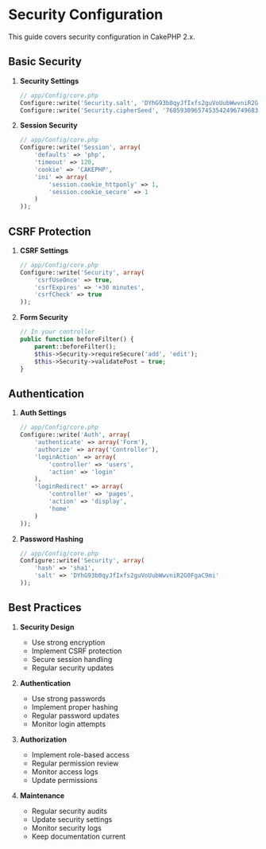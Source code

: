 # Security Configuration

This guide covers security configuration in CakePHP 2.x.

## Basic Security

1. **Security Settings**
   ```php
   // app/Config/core.php
   Configure::write('Security.salt', 'DYhG93b0qyJfIxfs2guVoUubWwvniR2G0FgaC9mi');
   Configure::write('Security.cipherSeed', '76859309657453542496749683645');
   ```

2. **Session Security**
   ```php
   // app/Config/core.php
   Configure::write('Session', array(
       'defaults' => 'php',
       'timeout' => 120,
       'cookie' => 'CAKEPHP',
       'ini' => array(
           'session.cookie_httponly' => 1,
           'session.cookie_secure' => 1
       )
   ));
   ```

## CSRF Protection

1. **CSRF Settings**
   ```php
   // app/Config/core.php
   Configure::write('Security', array(
       'csrfUseOnce' => true,
       'csrfExpires' => '+30 minutes',
       'csrfCheck' => true
   ));
   ```

2. **Form Security**
   ```php
   // In your controller
   public function beforeFilter() {
       parent::beforeFilter();
       $this->Security->requireSecure('add', 'edit');
       $this->Security->validatePost = true;
   }
   ```

## Authentication

1. **Auth Settings**
   ```php
   // app/Config/core.php
   Configure::write('Auth', array(
       'authenticate' => array('Form'),
       'authorize' => array('Controller'),
       'loginAction' => array(
           'controller' => 'users',
           'action' => 'login'
       ),
       'loginRedirect' => array(
           'controller' => 'pages',
           'action' => 'display',
           'home'
       )
   ));
   ```

2. **Password Hashing**
   ```php
   // app/Config/core.php
   Configure::write('Security', array(
       'hash' => 'sha1',
       'salt' => 'DYhG93b0qyJfIxfs2guVoUubWwvniR2G0FgaC9mi'
   ));
   ```

## Best Practices

1. **Security Design**
   - Use strong encryption
   - Implement CSRF protection
   - Secure session handling
   - Regular security updates

2. **Authentication**
   - Use strong passwords
   - Implement proper hashing
   - Regular password updates
   - Monitor login attempts

3. **Authorization**
   - Implement role-based access
   - Regular permission review
   - Monitor access logs
   - Update permissions

4. **Maintenance**
   - Regular security audits
   - Update security settings
   - Monitor security logs
   - Keep documentation current 